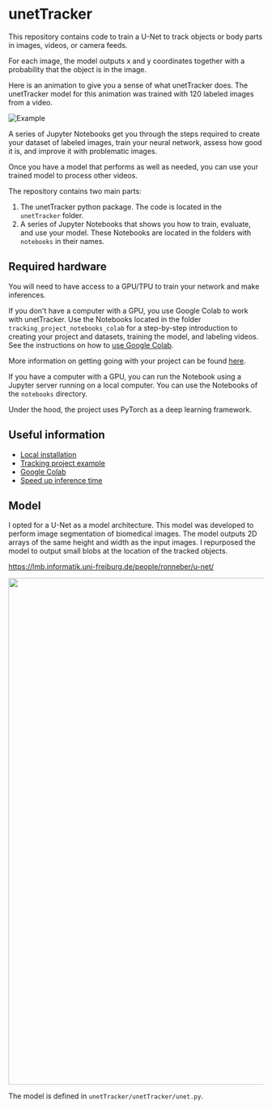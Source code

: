 # unetTracker

This repository contains code to train a U-Net to track objects or body parts in images, videos, or camera feeds. 

For each image, the model outputs x and y coordinates together with a probability that the object is in the image.

Here is an animation to give you a sense of what unetTracker does. The unetTracker model for this animation was trained with 120 labeled images from a video.

![Example](documentation/images/tracking_animation.gif)

A series of Jupyter Notebooks get you through the steps required to create your dataset of labeled images, train your neural network, assess how good it is, and improve it with problematic images.  

Once you have a model that performs as well as needed, you can use your trained model to process other videos.

The repository contains two main parts: 
1. The unetTracker python package. The code is located in the `unetTracker` folder.
2. A series of Jupyter Notebooks that shows you how to train, evaluate, and use your model. These Notebooks are located in the folders with `notebooks` in their names.

## Required hardware
  
You will need to have access to a GPU/TPU to train your network and make inferences. 

If you don't have a computer with a GPU, you use Google Colab to work with unetTracker. Use the Notebooks located in the folder `tracking_project_notebooks_colab` for a step-by-step introduction to creating your project and datasets, training the model, and labeling videos. See the instructions on how to [use Google Colab](documentation/colab.md).
  
More information on getting going with your project can be found [here](https://github.com/kevin-allen/unetTracker/blob/main/documentation/tracking_project_example.md).

If you have a computer with a GPU, you can run the Notebook using a Jupyter server running on a local computer. You can use the Notebooks of the `notebooks` directory.

Under the hood, the project uses PyTorch as a deep learning framework.

## Useful information

* [Local installation](documentation/install.md)
* [Tracking project example](documentation/tracking_project_example.md)
* [Google Colab](documentation/colab.md)
* [Speed up inference time](documentation/speed_up.md)


## Model

I opted for a U-Net as a model architecture. This model was developed to perform image segmentation of biomedical images. The model outputs 2D arrays of the same height and width as the input images. I repurposed the model to output small blobs at the location of the tracked objects. 

https://lmb.informatik.uni-freiburg.de/people/ronneber/u-net/

<img src="documentation/images/u-net-architecture.png" width="1000"/>

The model is defined in `unetTracker/unetTracker/unet.py`.

